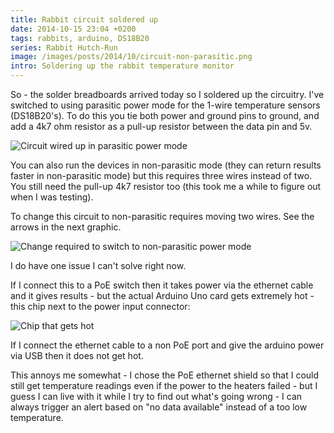 ```yaml
---
title: Rabbit circuit soldered up
date: 2014-10-15 23:04 +0200
tags: rabbits, arduino, DS18B20
series: Rabbit Hutch-Run
image: /images/posts/2014/10/circuit-non-parasitic.png
intro: Soldering up the rabbit temperature monitor
---
```


So - the solder breadboards arrived today so I soldered up the circuitry. I've switched to using parasitic power mode for
the 1-wire temperature sensors (DS18B20's). To do this you tie both power and ground pins to ground, and add a 4k7 ohm resistor
as a pull-up resistor between the data pin and 5v.

![Circuit wired up in parasitic power mode](/images/posts/2014/10/circuit-parasitic.png)

You can also run the devices in non-parasitic mode (they can return results faster in non-parasitic mode) but this requires three
wires instead of two. You still need the pull-up 4k7 resistor too (this took me a while to figure out when I was testing).

To change this circuit to non-parasitic requires moving two wires. See the arrows in the next graphic.

![Change required to switch to non-parasitic power mode](/images/posts/2014/10/circuit-non-parasitic.png)

I do have one issue I can't solve right now.

If I connect this to a PoE switch then it takes power via the ethernet cable and it gives results - but the actual Arduino
Uno card gets extremely hot - this chip next to the power input connector:

![Chip that gets hot](/images/posts/2014/10/chip.jpg)

If I connect the ethernet cable to a non PoE port and give the arduino power via USB then it does not get hot.

This annoys me somewhat - I chose the PoE ethernet shield so that I could still get temperature readings even if the
power to the heaters failed - but I guess I can live with it while I try to find out what's going wrong - I can always
trigger an alert based on "no data available" instead of a too low temperature.
